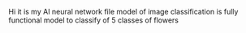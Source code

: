 Hi it is my AI neural network file model of image classification is fully functional model to classify of 5 classes of flowers 
